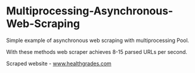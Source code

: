 # Multiprocessing-Asynchronous-Web-Scraping
Simple example of asynchronous web scraping with multiprocessing Pool. 

With these methods web scraper achieves 8-15 parsed URLs per second. 

Scraped website - www.healthgrades.com
